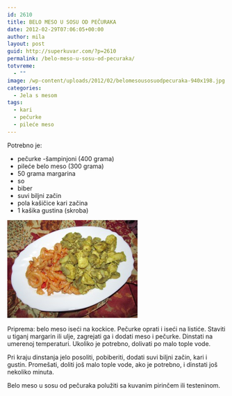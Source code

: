```yaml
---
id: 2610
title: BELO MESO U SOSU OD PEČURAKA
date: 2012-02-29T07:06:05+00:00
author: mila
layout: post
guid: http://superkuvar.com/?p=2610
permalink: /belo-meso-u-sosu-od-pecuraka/
totvreme:
  - ""
image: /wp-content/uploads/2012/02/belomesousosuodpecuraka-940x198.jpg
categories:
  - Jela s mesom
tags:
  - kari
  - pečurke
  - pileće meso
---
```

Potrebno je:

  * pečurke -šampinjoni (400 grama)
  * pileće belo meso (300 grama)
  * 50 grama margarina
  * so
  * biber
  * suvi biljni začin
  * pola kašičice kari začina
  * 1 kašika gustina (skroba)

[<img class="alignnone size-medium wp-image-9342" src="/wp-content/uploads/2012/02/belomesousosuodpecuraka-300x225.jpg" alt="belomesousosuodpecuraka" width="300" height="225" />](/wp-content/uploads/2012/02/belomesousosuodpecuraka.jpg)

Priprema: belo meso iseći na kockice. Pečurke oprati i iseći na listiće. Staviti u tiganj margarin ili ulje, zagrejati ga i dodati meso i pečurke. Dinstati na umerenoj temperaturi. Ukoliko je potrebno, dolivati po malo tople vode.

Pri kraju dinstanja jelo posoliti, pobiberiti, dodati suvi biljni začin, kari i gustin. Promešati, doliti još malo tople vode, ako je potrebno, i dinstati još nekoliko minuta.

Belo meso u sosu od pečuraka polužiti sa kuvanim pirinčem ili testeninom.